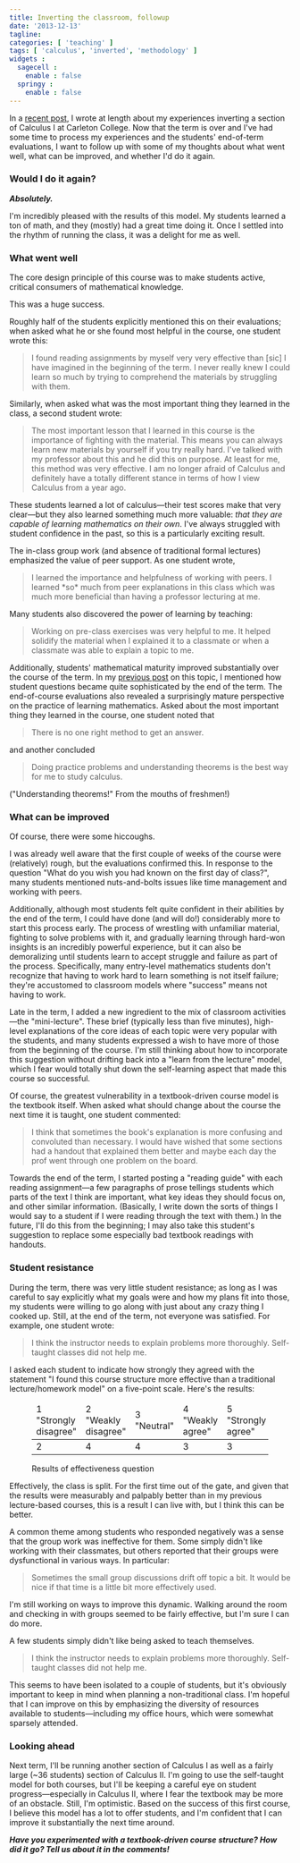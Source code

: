 ```yaml
---
title: Inverting the classroom, followup
date: '2013-12-13'
tagline:
categories: [ 'teaching' ]
tags: [ 'calculus', 'inverted', 'methodology' ]
widgets :
  sagecell :
    enable : false
  springy :
    enable : false
---
```

In a [recent post][invert], I wrote at length about my experiences inverting a section of Calculus I at Carleton College.
Now that the term is over and I've had some time to process my experiences and the students' end-of-term evaluations, I want to follow up with some of my thoughts about what went well, what can be improved, and whether I'd do it again.

### Would I do it again?
***Absolutely.***

I'm incredibly pleased with the results of this model.
My students learned a ton of math, and they (mostly) had a great time doing it.
Once I settled into the rhythm of running the class, it was a delight for me as well.

### What went well
The core design principle of this course was to make students active, critical consumers of mathematical knowledge.

This was a huge success.

Roughly half of the students explicitly mentioned this on their evaluations; when asked what he or she found most helpful in the course, one student wrote this:
<blockquote>
I found reading assignments by myself very very effective than [sic] I have imagined in the beginning of the term.
I never really knew I could learn so much by trying to comprehend the materials by struggling with them.
</blockquote>
Similarly, when asked what was the most important thing they learned in the class, a second student wrote:
<blockquote>
The most important lesson that I learned in this course is the importance of fighting with the material.
This means you can always learn new materials by yourself if you try really hard.
I've talked with my professor about this and he did this on purpose.
At least for me, this method was very effective.
I am no longer afraid of Calculus and definitely have a totally different stance in terms of how I view Calculus from a year ago.
</blockquote>

These students learned a lot of calculus—their test scores make that very clear—but they also learned something much more valuable: *that they are capable of learning mathematics on their own*.
I've always struggled with student confidence in the past, so this is a particularly exciting result.

The in-class group work (and absence of traditional formal lectures) emphasized the value of peer support.
As one student wrote,
<blockquote>
I learned the importance and helpfulness of working with peers.
I learned *so* much from peer explanations in this class which was much more beneficial than having a professor lecturing at me.
</blockquote>
Many students also discovered the power of learning by teaching:
<blockquote>
Working on pre-class exercises was very helpful to me.
It helped solidify the material when I explained it to a classmate or when a classmate was able to explain a topic to me.
</blockquote>

Additionally, students' mathematical maturity improved substantially over the course of the term.
In my [previous post][invert] on this topic, I mentioned how student questions became quite sophisticated by the end of the term.
The end-of-course evaluations also revealed a surprisingly mature perspective on the practice of learning mathematics.
Asked about the most important thing they learned in the course, one student noted that
<blockquote>
There is no one right method to get an answer.
</blockquote>
and another concluded
<blockquote>
Doing practice problems and understanding theorems is the best way for me to study calculus.
</blockquote>
("Understanding theorems!" From the mouths of freshmen!)

### What can be improved
Of course, there were some hiccoughs.

I was already well aware that the first couple of weeks of the course were (relatively) rough, but the evaluations confirmed this.
In response to the question "What do you wish you had known on the first day of class?", many students mentioned nuts-and-bolts issues like time management and working with peers.

Additionally, although most students felt quite confident in their abilities by the end of the term, I could have done (and will do!) considerably more to start this process early.
The process of wrestling with unfamiliar material, fighting to solve problems with it, and gradually learning through hard-won insights is an incredibly powerful experience, but it can also be demoralizing until students learn to accept struggle and failure as part of the process.
Specifically, many entry-level mathematics students don't recognize that having to work hard to learn something is not itself failure; they're accustomed to classroom models where "success" means not having to work.

Late in the term, I added a new ingredient to the mix of classroom activities—the "mini-lecture".
These brief (typically less than five minutes), high-level explanations of the core ideas of each topic were very popular with the students, and many students expressed a wish to have more of those from the beginning of the course.
I'm still thinking about how to incorporate this suggestion without drifting back into a "learn from the lecture" model, which I fear would totally shut down the self-learning aspect that made this course so successful.

Of course, the greatest vulnerability in a textbook-driven course model is the textbook itself.
When asked what should change about the course the next time it is taught, one student commented:
<blockquote>
I think that sometimes the book's explanation is more confusing and convoluted than necessary.
I would have wished that some sections had a handout that explained them better and maybe each day the prof went through one problem on the board.
</blockquote>
Towards the end of the term, I started posting a "reading guide" with each reading assignment—a few paragraphs of prose tellings students which parts of the text I think are important, what key ideas they should focus on, and other similar information.
(Basically, I write down the sorts of things I would say to a student if I were reading through the text with them.)
In the future, I'll do this from the beginning; I may also take this student's suggestion to replace some especially bad textbook readings with handouts.

### Student resistance
During the term, there was very little student resistance; as long as I was careful to say explicitly what my goals were and how my plans fit into those, my students were willing to go along with just about any crazy thing I cooked up.
Still, at the end of the term, not everyone was satisfied.
For example, one student wrote:
<blockquote>
I think the instructor needs to explain problems more thoroughly.
Self-taught classes did not help me.
</blockquote>

I asked each student to indicate how strongly they agreed with the statement "I found this course structure more effective than a traditional lecture/homework model" on a five-point scale.
Here's the results:

<div class="row">
<figure>
<table class="table text-center">
<thead>
<tr>
<td>1<br/>"Strongly disagree"</td>
<td>2<br/>"Weakly disagree"</td>
<td>3<br/>"Neutral"</td>
<td>4<br/>"Weakly agree"</td>
<td>5<br/>"Strongly agree"</td>
</tr>
<tbody>
<tr>
<td>2</td>
<td>4</td>
<td>4</td>
<td>3</td>
<td>3</td>
</table>
</tbody>
<figcaption>Results of effectiveness question</figcaption>
</figure>
</div>

Effectively, the class is split.
For the first time out of the gate, and given that the results were measurably and palpably better than in my previous lecture-based courses, this is a result I can live with, but I think this can be better.

A common theme among students who responded negatively was a sense that the group work was ineffective for them.
Some simply didn't like working with their classmates, but others reported that their groups were dysfunctional in various ways.
In particular:
<blockquote>
Sometimes the small group discussions drift off topic a bit.
It would be nice if that time is a little bit more effectively used.
</blockquote>
I'm still working on ways to improve this dynamic.
Walking around the room and checking in with groups seemed to be fairly effective, but I'm sure I can do more.

A few students simply didn't like being asked to teach themselves.
<blockquote>
I think the instructor needs to explain problems more thoroughly.
Self-taught classes did not help me.
</blockquote>
This seems to have been isolated to a couple of students, but it's obviously important to keep in mind when planning a non-traditional class.
I'm hopeful that I can improve on this by emphasizing the diversity of resources available to students—including my office hours, which were somewhat sparsely attended.

### Looking ahead
Next term, I'll be running another section of Calculus I as well as a fairly large (~36 students) section of Calculus II.
I'm going to use the self-taught model for both courses, but I'll be keeping a careful eye on student progress—especially in Calculus II, where I fear the textbook may be more of an obstacle.
Still, I'm optimistic.
Based on the success of this first course, I believe this model has a lot to offer students, and I'm confident that I can improve it substantially the next time around.

***Have you experimented with a textbook-driven course structure?
How did it go?
Tell us about it in the comments!***

[invert]: /blog/teaching/inverting-the-classroom
